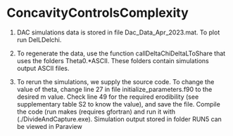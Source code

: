 # ConcavityControlsComplexity

1. DAC simulations data is stored in file Dac_Data_Apr_2023.mat. To plot run DelLDelchi.

2. To regenerate the data, use the function callDeltaChiDeltaLToShare that uses the folders Theta0.*ASCII. These folders contain  simulations output ASCII files. 

3. To rerun the simulations, we supply the source code. To change the value of theta, change line 27 in file initialize_parameters.f90 to the desired m value. Check line 49 for the required erodibility (see supplementary table S2 to know the value), and save the file. Compile the code (run makes (requires gfortran) and run it with (./DivideAndCapture.exe). Simulation output stored in folder RUN5 can be viewed in Paraview  
